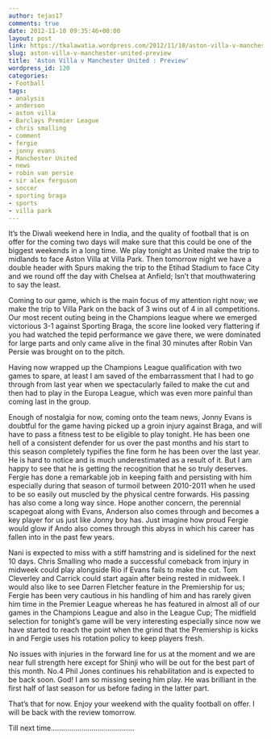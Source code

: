 ```yaml
---
author: tejas17
comments: true
date: 2012-11-10 09:35:46+00:00
layout: post
link: https://tkalawatia.wordpress.com/2012/11/10/aston-villa-v-manchester-united-preview/
slug: aston-villa-v-manchester-united-preview
title: 'Aston Villa v Manchester United : Preview'
wordpress_id: 120
categories:
- Football
tags:
- analysis
- anderson
- aston villa
- Barclays Premier League
- chris smalling
- comment
- fergie
- jonny evans
- Manchester United
- news
- robin van persie
- sir alex ferguson
- soccer
- sporting braga
- sports
- villa park
---
```


It’s the Diwali weekend here in India, and the quality of football that is on offer for the coming two days will make sure that this could be one of the biggest weekends in a long time. We play tonight as United make the trip to midlands to face Aston Villa at Villa Park. Then tomorrow night we have a double header with Spurs making the trip to the Etihad Stadium to face City and we round off the day with Chelsea at Anfield; Isn’t that mouthwatering to say the least.

Coming to our game, which is the main focus of my attention right now; we make the trip to Villa Park on the back of 3 wins out of 4 in all competitions. Our most recent outing being in the Champions league where we emerged victorious 3-1 against Sporting Braga, the score line looked very flattering if you had watched the tepid performance we gave there, we were dominated for large parts and only came alive in the final 30 minutes after Robin Van Persie was brought on to the pitch.

Having now wrapped up the Champions League qualification with two games to spare, at least I am saved of the embarrassment that I had to go through from last year when we spectacularly failed to make the cut and then had to play in the Europa League, which was even more painful than coming last in the group.

Enough of nostalgia for now, coming onto the team news, Jonny Evans is doubtful for the game having picked up a groin injury against Braga, and will have to pass a fitness test to be eligible to play tonight. He has been one hell of a consistent defender for us over the past months and his start to this season completely typifies the fine form he has been over the last year. He is hard to notice and is much underestimated as a result of it. But I am happy to see that he is getting the recognition that he so truly deserves. Fergie has done a remarkable job in keeping faith and persisting with him especially during that season of turmoil between 2010-2011 when he used to be so easily out muscled by the physical centre forwards. His passing has also come a long way since. Hope another concern, the perennial scapegoat along with Evans, Anderson also comes through and becomes a key player for us just like Jonny boy has. Just imagine how proud Fergie would glow if Ando also comes through this abyss in which his career has fallen into in the past few years.

Nani is expected to miss with a stiff hamstring and is sidelined for the next 10 days. Chris Smalling who made a successful comeback from injury in midweek could play alongside Rio if Evans fails to make the cut. Tom Cleverley and Carrick could start again after being rested in midweek. I would also like to see Darren Fletcher feature in the Premiership for us; Fergie has been very cautious in his handling of him and has rarely given him time in the Premier League whereas he has featured in almost all of our games in the Champions League and also in the League Cup; The midfield selection for tonight’s game will be very interesting especially since now we have started to reach the point when the grind that the Premiership is kicks in and Fergie uses his rotation policy to keep players fresh.

No issues with injuries in the forward line for us at the moment and we are near full strength here except for Shinji who will be out for the best part of this month. No.4 Phil Jones continues his rehabilitation and is expected to be back soon. God! I am so missing seeing him play. He was brilliant in the first half of last season for us before fading in the latter part.

That’s that for now. Enjoy your weekend with the quality football on offer. I will be back with the review tomorrow.

Till next time…………………………………..
